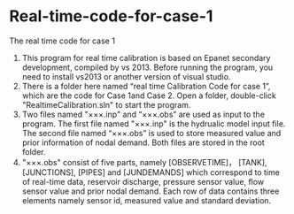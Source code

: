 # Real-time-code-for-case-1
The real time code for case 1
1.	This program for real time calibration is based on Epanet secondary development, compiled by vs 2013. 
    Before running the program, you need to install vs2013 or another version of visual studio.
2.	There is a folder here named “real time Calibration Code for case 1”, which are the code for Case 1and Case 2. 
    Open a folder, double-click "RealtimeCalibration.sln" to start the program.  
3.  Two files named "×××.inp" and “×××.obs” are used as input to the program. The first file named "×××.inp" is the hydrualic model 
    input file. The second file named “×××.obs” is used to store measured value and prior information of nodal demand. Both files are 
    stored in the root folder.
4.	"×××.obs" consist of five parts, namely [OBSERVETIME]， [TANK], [JUNCTIONS], [PIPES] and [JUNDEMANDS] which correspond to 
    time of real-time data, reservoir discharge, pressure sensor value, flow sensor value and prior nodal demand. Each row of data 
    contains three elements namely sensor id, measured value and standard deviation.
